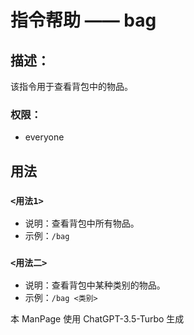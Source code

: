 # 指令帮助 —— bag

## 描述：
该指令用于查看背包中的物品。

### 权限：

- everyone

## 用法

### `<用法1>`

- 说明：查看背包中所有物品。
- 示例：`/bag`

### `<用法二>`

- 说明：查看背包中某种类别的物品。
- 示例：`/bag <类别>`

本 ManPage 使用 ChatGPT-3.5-Turbo 生成